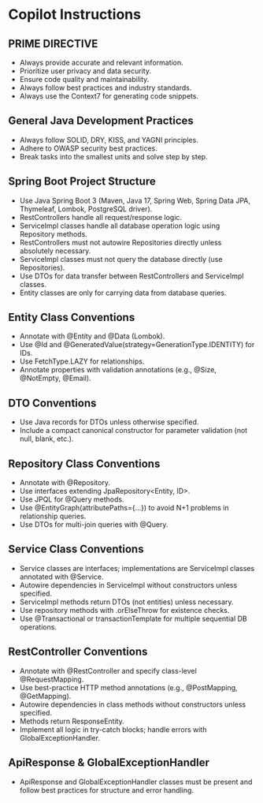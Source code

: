 # Copilot Instructions

## PRIME DIRECTIVE

- Always provide accurate and relevant information.
- Prioritize user privacy and data security.
- Ensure code quality and maintainability.
- Always follow best practices and industry standards.
- Always use the Context7 for generating code snippets.

## General Java Development Practices

- Always follow SOLID, DRY, KISS, and YAGNI principles.
- Adhere to OWASP security best practices.
- Break tasks into the smallest units and solve step by step.

## Spring Boot Project Structure

- Use Java Spring Boot 3 (Maven, Java 17, Spring Web, Spring Data JPA, Thymeleaf, Lombok, PostgreSQL driver).
- RestControllers handle all request/response logic.
- ServiceImpl classes handle all database operation logic using Repository methods.
- RestControllers must not autowire Repositories directly unless absolutely necessary.
- ServiceImpl classes must not query the database directly (use Repositories).
- Use DTOs for data transfer between RestControllers and ServiceImpl classes.
- Entity classes are only for carrying data from database queries.

## Entity Class Conventions

- Annotate with @Entity and @Data (Lombok).
- Use @Id and @GeneratedValue(strategy=GenerationType.IDENTITY) for IDs.
- Use FetchType.LAZY for relationships.
- Annotate properties with validation annotations (e.g., @Size, @NotEmpty, @Email).

## DTO Conventions

- Use Java records for DTOs unless otherwise specified.
- Include a compact canonical constructor for parameter validation (not null, blank, etc.).

## Repository Class Conventions

- Annotate with @Repository.
- Use interfaces extending JpaRepository<Entity, ID>.
- Use JPQL for @Query methods.
- Use @EntityGraph(attributePaths={...}) to avoid N+1 problems in relationship queries.
- Use DTOs for multi-join queries with @Query.

## Service Class Conventions

- Service classes are interfaces; implementations are ServiceImpl classes annotated with @Service.
- Autowire dependencies in ServiceImpl without constructors unless specified.
- ServiceImpl methods return DTOs (not entities) unless necessary.
- Use repository methods with .orElseThrow for existence checks.
- Use @Transactional or transactionTemplate for multiple sequential DB operations.

## RestController Conventions

- Annotate with @RestController and specify class-level @RequestMapping.
- Use best-practice HTTP method annotations (e.g., @PostMapping, @GetMapping).
- Autowire dependencies in class methods without constructors unless specified.
- Methods return ResponseEntity<ApiResponse>.
- Implement all logic in try-catch blocks; handle errors with GlobalExceptionHandler.

## ApiResponse & GlobalExceptionHandler

- ApiResponse and GlobalExceptionHandler classes must be present and follow best practices for structure and error handling.
